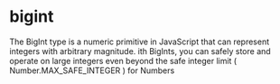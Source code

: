 # bigint

The BigInt type is a numeric primitive in JavaScript that can represent integers with arbitrary magnitude. 
ith BigInts, you can safely store and operate on large integers even beyond the safe integer limit ( Number.MAX_SAFE_INTEGER ) for Numbers
